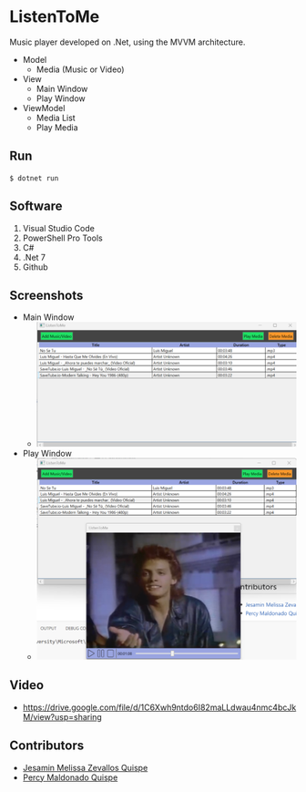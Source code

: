 # ListenToMe
Music player developed on .Net, using the MVVM architecture.

- Model
  - Media (Music or Video)
- View
  - Main Window
  - Play Window
- ViewModel
  - Media List
  - Play Media

## Run
```console
$ dotnet run
```

## Software
1.  Visual Studio Code
2.  PowerShell Pro Tools
3.  C#
4.  .Net 7
5.  Github

## Screenshots
- Main Window
  - ![Alt text](./Images/MainWindow.png "Main")
- Play Window
  - ![Alt text](./Images/PlayWindow.png "Play")

## Video
- https://drive.google.com/file/d/1C6Xwh9ntdo6I82maLLdwau4nmc4bcJkM/view?usp=sharing
  
## Contributors
- [Jesamin Melissa Zevallos Quispe](https://github.com/Jesamin-30)
- [Percy Maldonado Quispe](https://github.com/maldonadoq)
